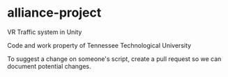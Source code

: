 # alliance-project
VR Traffic system in Unity

Code and work property of Tennessee Technological University

To suggest a change on someone's script, create a pull request so we can document potential changes.
